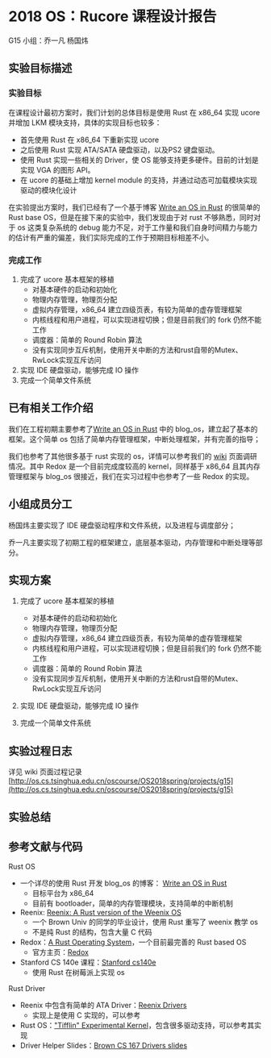 # 2018 OS：Rucore 课程设计报告

G15 小组：乔一凡 杨国炜

## 实验目标描述

### 实验目标

在课程设计最初方案时，我们计划的总体目标是使用 Rust 在 x86_64 实现 ucore 并增加 LKM 模块支持，具体的实现目标也较多：

* 首先使用 Rust 在 x86_64 下重新实现 ucore
* 之后使用 Rust 实现 ATA/SATA 硬盘驱动，以及PS2 键盘驱动。
* 使用 Rust 实现一些相关的 Driver，使 OS 能够支持更多硬件。目前的计划是实现 VGA 的图形 API。
* 在 ucore 的基础上增加 kernel module 的支持，并通过动态可加载模块实现驱动的模块化设计

在实验提出方案时，我们已经有了一个基于博客 [Write an OS in Rust](https://os.phil-opp.com/) 的很简单的 Rust base OS，但是在接下来的实验中，我们发现由于对 rust 不够熟悉，同时对于 os 这类复杂系统的 debug 能力不足，对于工作量和我们自身时间精力与能力的估计有严重的偏差，我们实际完成的工作于预期目标相差不小。

### 完成工作

1. 完成了 ucore 基本框架的移植
   * 对基本硬件的启动和初始化
   * 物理内存管理，物理页分配
   * 虚拟内存管理，x86_64 建立四级页表，有较为简单的虚存管理框架
   * 内核线程和用户进程，可以实现进程切换；但是目前我们的 fork 仍然不能工作
   * 调度器：简单的 Round Robin 算法
   * 没有实现同步互斥机制，使用开关中断的方法和rust自带的Mutex、RwLock实现互斥访问
2. 实现 IDE 硬盘驱动，能够完成 IO 操作
3. 完成一个简单文件系统

## 已有相关工作介绍

我们在工程初期主要参考了[Write an OS in Rust](https://os.phil-opp.com/) 中的 blog_os，建立起了基本的框架。这个简单 os 包括了简单内存管理框架，中断处理框架，并有完善的指导；

我们也参考了其他很多基于 rust 实现的 os，详情可以参考我们的 [wiki](http://os.cs.tsinghua.edu.cn/oscourse/OS2018spring/projects/g15) 页面调研情况。其中 Redox 是一个目前完成度较高的 kernel，同样基于 x86_64 且其内存管理框架与 blog_os 很接近，我们在实习过程中也参考了一些 Redox 的实现。

## 小组成员分工

杨国炜主要实现了 IDE 硬盘驱动程序和文件系统，以及进程与调度部分；

乔一凡主要实现了初期工程的框架建立，底层基本驱动，内存管理和中断处理等部分。

## 实现方案

1. 完成了 ucore 基本框架的移植

   - 对基本硬件的启动和初始化
   - 物理内存管理，物理页分配
   - 虚拟内存管理，x86_64 建立四级页表，有较为简单的虚存管理框架
   - 内核线程和用户进程，可以实现进程切换；但是目前我们的 fork 仍然不能工作
   - 调度器：简单的 Round Robin 算法
   - 没有实现同步互斥机制，使用开关中断的方法和rust自带的Mutex、RwLock实现互斥访问

2. 实现 IDE 硬盘驱动，能够完成 IO 操作

3. 完成一个简单文件系统

   

## 实验过程日志

详见 wiki 页面过程记录 [http://os.cs.tsinghua.edu.cn/oscourse/OS2018spring/projects/g15](http://os.cs.tsinghua.edu.cn/oscourse/OS2018spring/projects/g15)

## 实验总结



## 参考文献与代码

Rust OS

- 一个详尽的使用 Rust 开发 blog_os 的博客： [Write an OS in Rust](https://os.phil-opp.com/)
  - 目标平台为 x86_64
  - 目前有 bootloader，简单的内存管理模块，支持简单的中断机制
- Reenix: [Reenix: A Rust version of the Weenix OS](https://github.com/scialex/reenix)
  - 一个 Brown Univ 的同学的毕业设计，使用 Rust 重写了 weenix 教学 os
  - 不是纯 Rust 的结构，包含大量 C 代码
- Redox：[A Rust Operating System](https://github.com/redox-os/redox/)，一个目前最完善的 Rust based OS
  - 官方主页：[Redox](https://www.redox-os.org/)
- Stanford CS 140e 课程：[Stanford cs140e](https://web.stanford.edu/class/cs140e/)
  - 使用 Rust 在树莓派上实现 os

Rust Driver

- Reenix 中包含有简单的 ATA Driver：[Reenix Drivers](https://github.com/scialex/reenix/tree/vfs/kernel/drivers)
  - 实现上是使用 C 实现的，可以参考
- Rust OS：["Tifflin" Experimental Kernel](https://github.com/thepowersgang/rust_os/)，包含很多驱动支持，可以参考其实现
- Driver Helper Slides：[Brown CS 167 Drivers slides](http://cs.brown.edu/courses/cs167/projects/drivers-help.pdf)
